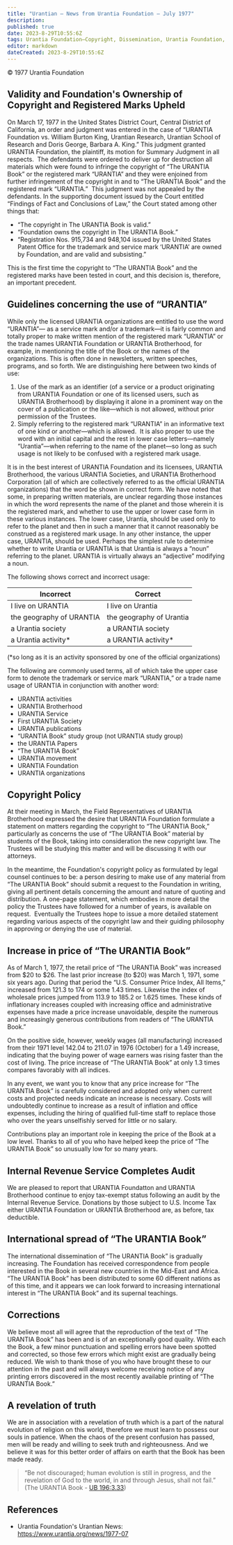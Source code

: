 ```yaml
---
title: "Urantian — News from Urantia Foundation — July 1977"
description: 
published: true
date: 2023-8-29T10:55:6Z
tags: Urantia Foundation—Copyright, Dissemination, Urantia Foundation, article
editor: markdown
dateCreated: 2023-8-29T10:55:6Z
---
```


<p class="v-card v-sheet theme--light gray lighten-3 px-2">© 1977 Urantia Foundation</p>


## Validity and Foundation's Ownership of Copyright and Registered Marks Upheld

On March 17, 1977 in the United States District Court, Central District of California, an order and judgment was entered in the case of “URANTIA Foundation vs. William Burton King, Urantian Research, Urantian School of Research and Doris George, Barbara A. King.” This judgment granted URANTIA Foundation, the plaintiff, its motion for Summary Judgment in all respects.  The defendants were ordered to deliver up for destruction all materials which were found to infringe the copyright of “The URANTIA Book” or the registered mark “URANTIA” and they were enjoined from further infringement of the copyright in and to “The URANTIA Book” and the registered mark “URANTIA.”  This judgment was not appealed by the defendants. In the supporting document issued by the Court entitled “Findings of Fact and Conclusions of Law,” the Court stated among other things that:

- “The copyright in The URANTIA Book is valid.”
- “Foundation owns the copyright in The URANTIA Book.”
- “Registration Nos. 915,734 and 948,104 issued by the United States Patent Office for the trademark and service mark ‘URANTIA’ are owned by Foundation, and are valid and subsisting.”

This is the first time the copyright to “The URANTIA Book” and the registered marks have been tested in court, and this decision is, therefore, an important precedent.

## Guidelines concerning the use of “URANTIA”

While only the licensed URANTIA organizations are entitled to use the word “URANTIA”— as a service mark and/or a trademark—it is fairly common and totally proper to make written mention of the registered mark “URANTIA” or the trade names URANTIA Foundation or URANTIA Brotherhood, for example, in mentioning the title of the Book or the names of the organizations. This is often done in newsletters, written speeches, programs, and so forth. We are distinguishing here between two kinds of use:

1. Use of the mark as an identifier (of a service or a product originating from URANTIA Foundation or one of its licensed users, such as URANTIA Brotherhood) by displaying it alone in a prominent way on the cover of a publication or the like—which is not allowed, without prior permission of the Trustees.
2. Simply referring to the registered mark “URANTIA” in an informative text of one kind or another—which is allowed.  It is also proper to use the word with an initial capital and the rest in lower case letters—namely “Urantia”—when referring to the name of the planet—so long as such usage is not likely to be confused with a registered mark usage.

It is in the best interest of URANTIA Foundation and its licensees, URANTIA Brotherhood, the various URANTIA Societies, and URANTIA Brotherhood Corporation (all of which are collectively referred to as the official URANTIA organizations) that the word be shown in correct form. We have noted that some, in preparing written materials, are unclear regarding those instances in which the word represents the name of the planet and those wherein it is the registered mark, and whether to use the upper or lower case form in these various instances. The lower case, Urantia, should be used only to refer to the planet and then in such a manner that it cannot reasonably be construed as a registered mark usage. In any other instance, the upper case, URANTIA, should be used. Perhaps the simplest rule to determine whether to write Urantia or URANTIA is that Urantia is always a “noun” referring to the planet. URANTIA is virtually always an “adjective” modifying a noun.

The following shows correct and incorrect usage:

Incorrect | Correct
--- | ---
I live on URANTIA | I live on Urantia
the geography of URANTIA | the geography of Urantia
a Urantia society | a URANTIA society
a Urantia activity* | a URANTIA activity*

(*so long as it is an activity sponsored by one of the official organizations)

The following are commonly used terms, all of which take the upper case form to denote the trademark or service mark “URANTIA,” or a trade name usage of URANTIA in conjunction with another word:

- URANTIA activities
- URANTIA Brotherhood
- URANTIA Service
- First URANTIA Society
- URANTIA publications
- “URANTIA Book” study group (not URANTIA study group)
- the URANTIA Papers
- “The URANTIA Book”
- URANTIA movement
- URANTIA Foundation
- URANTIA organizations

## Copyright Policy

At their meeting in March, the Field Representatives of URANTIA Brotherhood expressed the desire that URANTIA Foundation formulate a statement on matters regarding the copyright to “The URANTIA Book,” particularly as concerns the use of “The URANTIA Book” material by students of the Book, taking into consideration the new copyright law. The Trustees will be studying this matter and will be discussing it with our attorneys.

In the meantime, the Foundation's copyright policy as formulated by legal counsel continues to be: a person desiring to make use of any material from “The URANTIA Book” should submit a request to the Foundation in writing, giving all pertinent details concerning the amount and nature of quoting and distribution. A one-page statement, which embodies in more detail the policy the Trustees have followed for a number of years, is available on request.  Eventually the Trustees hope to issue a more detailed statement regarding various aspects of the copyright law and their guiding philosophy in approving or denying the use of material.

## Increase in price of “The URANTIA Book”

As of March 1, 1977, the retail price of “The URANTIA Book” was increased from $20 to $26. The last prior increase (to $20) was March 1, 1971, some six years ago. During that period the “U.S. Consumer Price Index, All Items,” increased from 121.3 to 174 or some 1.43 times. Likewise the index of wholesale prices jumped from 113.9 to 185.2 or 1.625 times. These kinds of inflationary increases coupled with increasing office and administrative expenses have made a price increase unavoidable, despite the numerous and increasingly generous contributions from readers of “The URANTIA Book.”

On the positive side, however, weekly wages (all manufacturing) increased from their 1971 level 142.04 to 211.07 in 1976 (October) for a 1.49 increase, indicating that the buying power of wage earners was rising faster than the cost of living. The price increase of “The URANTIA Book” at only 1.3 times compares favorably with all indices.

In any event, we want you to know that any price increase for “The URANTIA Book” is carefully considered and adopted only when current costs and projected needs indicate an increase is necessary. Costs will undoubtedly continue to increase as a result of inflation and office expenses, including the hiring of qualified full-time staff to replace those who over the years unselfishly served for little or no salary.

Contributions play an important role in keeping the price of the Book at a low level. Thanks to all of you who have helped keep the price of “The URANTIA Book” so unusually low for so many years.

## Internal Revenue Service Completes Audit

We are pleased to report that URANTIA Foundatton and URANTIA Brotherhood continue to enjoy tax-exempt status following an audit by the Internal Revenue Service. Donations by those subject to U.S. Income Tax either URANTIA Foundation or URANTIA Brotherhood are, as before, tax deductible.

## International spread of “The URANTIA Book”

The international dissemination of “The URANTIA Book” is gradually increasing.  The Foundation has received correspondence from people interested in the Book in several new countries in the Mid-East and Africa. “The URANTIA Book” has been distributed to some 60 different nations as of this time, and it appears we can look forward to increasing international interest in “The URANTIA Book” and its supernal teachings.

## Corrections

We believe most all will agree that the reproduction of the text of “The URANTIA Book” has been and is of an exceptionally good quality. With each the Book, a few minor punctuation and spelling errors have been spotted and corrected, so those few errors which might exist are gradually being reduced. We wish to thank those of you who have brought these to our attention in the past and will always welcome receiving notice of any printing errors discovered in the most recently available printing of “The URANTIA Book.”

## A revelation of truth

We are in association with a revelation of truth which is a part of the natural evolution of religion on this world, therefore we must learn to possess our souls in patience. When the chaos of the present confusion has passed, men will be ready and willing to seek truth and righteousness. And we believe it was for this better order of affairs on earth that the Book has been made ready.

> “Be not discouraged; human evolution is still in progress, and the revelation of God to the world, in and through Jesus, shall not fail.” (The URANTIA Book - [UB 196:3.33](/en/The_Urantia_Book/196#p3_33))

## References

- Urantia Foundation's Urantian News: https://www.urantia.org/news/1977-07